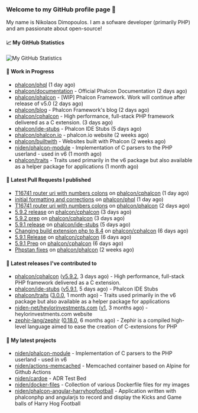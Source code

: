 ### Welcome to my GitHub profile page 👋

My name is Nikolaos Dimopoulos. I am a sofware developer (primarily PHP) and am passionate about open-source!

#### 📈 My GitHub Statistics

![My GitHub Statistics](https://github-readme-stats.vercel.app/api?username=niden&show_icons=true&count_private=true&hide_title=true&theme=transparent)

#### 👷 Work in Progress

- [phalcon/phql](https://github.com/phalcon/phql) (1 day ago)
- [phalcon/documentation](https://github.com/phalcon/documentation) - Official Phalcon Documentation (2 days ago)
- [phalcon/phalcon](https://github.com/phalcon/phalcon) - [WIP] Phalcon Framework. Work will continue after release of v5.0 (2 days ago)
- [phalcon/blog](https://github.com/phalcon/blog) - Phalcon Framework&#39;s blog (2 days ago)
- [phalcon/cphalcon](https://github.com/phalcon/cphalcon) - High performance, full-stack PHP framework delivered as a C extension. (3 days ago)
- [phalcon/ide-stubs](https://github.com/phalcon/ide-stubs) - Phalcon IDE Stubs (5 days ago)
- [phalcon/phalcon.io](https://github.com/phalcon/phalcon.io) - phalcon.io website (2 weeks ago)
- [phalcon/builtwith](https://github.com/phalcon/builtwith) - Websites built with Phalcon (2 weeks ago)
- [niden/phalcon-module](https://github.com/niden/phalcon-module) - Implementation of C parsers to the PHP userland - used in v6 (1 month ago)
- [phalcon/traits](https://github.com/phalcon/traits) - Traits used primarily in the v6 package but also available as a helper package for applications (1 month ago)

#### 🔨 Latest Pull Requests I published

- [T16741 router uri with numbers colons](https://github.com/phalcon/cphalcon/pull/16745) on [phalcon/cphalcon](https://github.com/phalcon/cphalcon) (1 day ago)
- [initial formatting and corrections](https://github.com/phalcon/phql/pull/1) on [phalcon/phql](https://github.com/phalcon/phql) (1 day ago)
- [T16741 router uri with numbers colons](https://github.com/phalcon/phalcon/pull/615) on [phalcon/phalcon](https://github.com/phalcon/phalcon) (2 days ago)
- [5.9.2 release](https://github.com/phalcon/cphalcon/pull/16739) on [phalcon/cphalcon](https://github.com/phalcon/cphalcon) (3 days ago)
- [5.9.2 prep](https://github.com/phalcon/cphalcon/pull/16738) on [phalcon/cphalcon](https://github.com/phalcon/cphalcon) (3 days ago)
- [5.9.1 release](https://github.com/phalcon/ide-stubs/pull/110) on [phalcon/ide-stubs](https://github.com/phalcon/ide-stubs) (5 days ago)
- [Changing build extension php to 8.4](https://github.com/phalcon/cphalcon/pull/16731) on [phalcon/cphalcon](https://github.com/phalcon/cphalcon) (6 days ago)
- [5.9.1 Release](https://github.com/phalcon/cphalcon/pull/16730) on [phalcon/cphalcon](https://github.com/phalcon/cphalcon) (6 days ago)
- [5.9.1 Prep](https://github.com/phalcon/cphalcon/pull/16729) on [phalcon/cphalcon](https://github.com/phalcon/cphalcon) (6 days ago)
- [Phpstan fixes](https://github.com/phalcon/phalcon/pull/606) on [phalcon/phalcon](https://github.com/phalcon/phalcon) (2 weeks ago)

#### 🔭 Latest releases I've contributed to

- [phalcon/cphalcon](https://github.com/phalcon/cphalcon) ([v5.9.2](https://github.com/phalcon/cphalcon/releases/tag/v5.9.2), 3 days ago) - High performance, full-stack PHP framework delivered as a C extension.
- [phalcon/ide-stubs](https://github.com/phalcon/ide-stubs) ([v5.9.1](https://github.com/phalcon/ide-stubs/releases/tag/v5.9.1), 5 days ago) - Phalcon IDE Stubs
- [phalcon/traits](https://github.com/phalcon/traits) ([3.0.0](https://github.com/phalcon/traits/releases/tag/3.0.0), 1 month ago) - Traits used primarily in the v6 package but also available as a helper package for applications
- [niden-net/heylorinvestments.com](https://github.com/niden-net/heylorinvestments.com) ([v1](https://github.com/niden-net/heylorinvestments.com/releases/tag/v1), 3 months ago) - heylorinvestments.com website
- [zephir-lang/zephir](https://github.com/zephir-lang/zephir) ([0.18.0](https://github.com/zephir-lang/zephir/releases/tag/0.18.0), 6 months ago) - Zephir is a compiled high-level language aimed to ease the creation of C-extensions for PHP

#### 🌱 My latest projects

- [niden/phalcon-module](https://github.com/niden/phalcon-module) - Implementation of C parsers to the PHP userland - used in v6
- [niden/actions-memcached](https://github.com/niden/actions-memcached) - Memcached container based on Alpine for Github Actions
- [niden/cardoe](https://github.com/niden/cardoe) - ADR Test Bed
- [niden/docker-files](https://github.com/niden/docker-files) - Collection of various Dockerfile files for my images
- [niden/phalcon-angular-harryhogfootball](https://github.com/niden/phalcon-angular-harryhogfootball) - Application written with phalconphp and angularjs to record and display the Kicks and Game balls of Harry Hog Football


